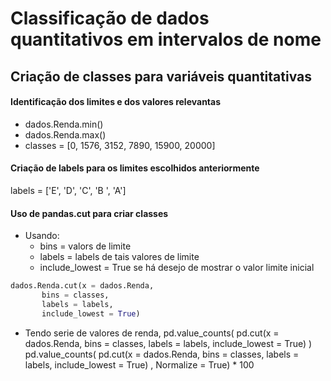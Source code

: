 # Classificação de dados quantitativos em intervalos de nome

## Criação de classes para variáveis quantitativas
#### Identificação dos limites e dos valores relevantas
- dados.Renda.min()
- dados.Renda.max()
- classes = [0, 1576, 3152, 7890, 15900, 20000]
#### Criação de labels para os limites escolhidos anteriormente
labels = ['E', 'D', 'C', 'B ', 'A']
#### Uso de pandas.cut para criar classes
- Usando:
    - bins = valors de limite
    - labels = labels de tais valores de limite
    - include_lowest = True se há desejo de mostrar o valor limite inicial
```python  
dados.Renda.cut(x = dados.Renda,
       bins = classes,
       labels = labels,
       include_lowest = True)
```  
- Tendo serie de valores de renda, 
pd.value_counts(
    pd.cut(x = dados.Renda,
        bins = classes,
        labels = labels,
        include_lowest = True)
)
pd.value_counts(
    pd.cut(x = dados.Renda,
        bins = classes,
        labels = labels,
        include_lowest = True)
, Normalize = True) * 100